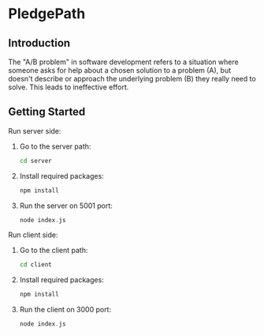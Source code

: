# PledgePath

## Introduction

The "A/B problem" in software development refers to a situation where someone asks for help about a chosen solution to a problem (A), but doesn't describe or approach the underlying problem (B) they really need to solve. This leads to ineffective effort.

## Getting Started

Run server side:

1. Go to the server path:

   ```bash
   cd server
   ```

2. Install required packages:

   ```c
   npm install 
   ```

3. Run the server on 5001 port:

   ```c
   node index.js
   ```

Run client side:

1. Go to the client path:

   ```bash
   cd client
   ```

2. Install required packages:

   ```c
   npm install
   ```
   
3. Run the client on 3000 port:

   ```c
   node index.js
   ```
